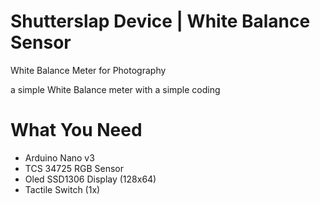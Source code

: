 # Shutterslap Device | White Balance Sensor
White Balance Meter for Photography

a simple White Balance meter with a simple coding

# What You Need
* Arduino Nano v3
* TCS 34725 RGB Sensor
* Oled SSD1306 Display (128x64)
* Tactile Switch (1x)

